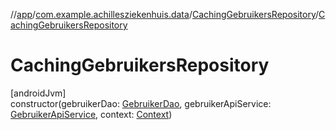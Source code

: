 //[app](../../../index.md)/[com.example.achillesziekenhuis.data](../index.md)/[CachingGebruikersRepository](index.md)/[CachingGebruikersRepository](-caching-gebruikers-repository.md)

# CachingGebruikersRepository

[androidJvm]\
constructor(gebruikerDao: [GebruikerDao](../../com.example.achillesziekenhuis.data.database/-gebruiker-dao/index.md), gebruikerApiService: [GebruikerApiService](../../com.example.achillesziekenhuis.network/-gebruiker-api-service/index.md), context: [Context](https://developer.android.com/reference/kotlin/android/content/Context.html))
